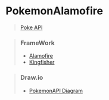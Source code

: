 # PokemonAlamofire



> [Poke API](https://pokeapi.co)



> ### FrameWork 
> - [Alamofire](https://github.com/Alamofire/Alamofire/) 
> - [Kingfisher](https://github.com/onevcat/Kingfisher/)
 
> ### Draw.io
> - [PokemonAPI Diagram](https://viewer.diagrams.net/?tags=%7B%7D&highlight=0000ff&edit=_blank&layers=1&nav=1&title=PokemonAlamofire%20Diagram.html#R7V1bk9q4Ev4183go27KNeRwgbLbOpGrqzKnd7NOWBgQ4MRYliwD761eyLbDdMjgDvgRIUhUkZGx%2FX3eru3V7QqPV7jeG18svdEaCJ8uY7Z7Q%2BMmyTNNzxX%2ByZp%2FUuGY%2FqVgwf5Y2Ola8%2Bf%2BQtNJIazf%2BjES5hpzSgPvrfOWUhiGZ8lwdZoxu883mNMjfdY0XBFS8TXEAa%2F%2F0Z3yZ1HqOcaz%2FTPzFUt3ZNNJvVlg1TiuiJZ7RbaYKfXpCI0YpTz6tdiMSSPAULsl1k5JvDw%2FGSMirXPAXeR8NnyNmfvv2efw5%2FL6YL4f%2FQemz8b16YTIT758WKeNLuqAhDj4da4eMbsIZkb9qiNKxzQula1FpispvhPN9SibecCqqlnwVpN8m95Q3Kn2VtCqiGzYlJ55fiQRmC8JPtLMOgAtJJXRFONuL6xgJMPd%2F5J8DpyKzOLQ7oio%2BpMD%2BBMjp7%2F7AwSa9028kJEzcmYai%2Fo8RICEP8Xbpc%2FK2xjESW6FnOjh%2FEMbJ7jSgEID0AjuV0b1SvrS8PYq8peqWGXG3lB5cHTOnDcEUaLH91%2FT6uPCXLPQcVRzvsl%2BO92npigJtVRRou02BtoBAv9LvZNUVaUZe58TZPoHYmHDsB92Arm92DjrktmsKeo6TtQZmzzDdM%2FYgLr0S5gsECLu%2Bkej%2FCkaiXybyv4dzCiiNtv4qwKHkbk5DrtiVwE2XfjB7wXu6ke8acTz9rkrDJWX%2BP6I9VryJrxlPWUVGrsWbvDL9TUYi0eZVYW8Wqr7gXa7hC464ehoaBHgd%2Be%2Fx88kLV4IGPxxSzukqx%2FVlmujkNdG2oCaatk4T7bo00QOMhnhFAJXinXnMBBN8j2hApQaENOHWD4JCFQ78RSiKAZnLyyRovvC%2Fn9PqlT%2BbxSodCbvnh4uXuNnYPtb8L313WUXF5fMgdrOX4kIifmG4pn7IYyycofgn0BnJLt0RzzoSZfNYFv9kc8ZHNBSPj%2F2YKiLI3xIpAMKscMzx%2B0E0K%2FFcrh2Q%2FJRsVJFrVBfVA0D1Nrntg%2Byrk%2B22Tbbq8zNsLx9s18T2oHW2offO92sSiSoBmfwY4%2Fdg%2FtrMm1V78PqoR4B64S9xxX38WeI1sp6ejYcI1CACTusiACNR%2FO4HPveVFCTF%2FcMI1CMBXtsSMHCABKwEuCn78uOD%2BlqoP4xptEa9NQC8NpxKyWVSmsuqmqnMn82YlMTklTMm6aWvUjqPsbxZyK8jt8Bw8lzpVQWSD49xgdGHKn8cgYiATDxyMcVczAdTMUWar9eLu7AXj68Spm9xHFt62PGP2fFEX7qbnbHsNuz4Ne3xoBY7iwqjF4CBEjv7zBjeZ5qlQln5PggVht5%2Frr34kDzBdY0%2BzOFlh50fNv%2B0zS8afdSHWj%2FQKP2gNqWHWbpH%2Bv3DFr7EAJVbeB3X9Rl4OGVkw4IH1TVQrcm%2BN0q1%2BuG7i8msqjGZdaGvcJkmwtApHcZ%2BxE1n%2B1Db7FrgZJ0InNSMnEfU9DFDa3U8akKtzCm8osVE9WSnXNvJaWnVqOlagQqCzs5hctzDwp62sK7RsSgFWYDMR5TyUYtapvAdiVIQHE5%2BRCn1UN16lAJnc74RzKZLUfeOGeD82G1K29fAAgZUsIMaZ8Nq0tFEcLLk%2F6Wg%2FOGTrZAmoQtBQNrHrTBTXjsXrVncYNayi7gdIpnOAKdc6Qxwo00knQ3LkOC1DllxQnMHIIOO53OAV3TuM%2BiwNA1XAS1TM3mg0R7Aho5dd8BCg66hBV2j7qDVt86j5TWKFpyU9l%2FhyM39aNkBW%2B91Di6YkzwO%2BvdOuOAZXJSXPRUgyCVK5X52HNtmfNy8%2Byw9ZJn0iJJg2vwJR%2F8K1FhuIXWhWa6m03urNmpgfnGd5DLuihfXOM%2BLTmXq4wXGLyfsSjNrLQfFTksD0mHmQBYlp7bsjQMNceswCVjO21%2Btlpv1rU6HnmPJ%2Bqh8ZwW0O6t%2BTxaamBNrYpfpagZXmf3MXOcM3L5nqKxoqvLWNcC3iuC7Xs%2Bp1v2husCHnqg2xfirQ28WjKhu%2FUizwEOnFoAefSd8ukyNA93wwA8FlmpvFgPiJ%2F5O5DMMFwzPfHL8TtNBieZj2xka%2FTKaZlh4jMo0qZ7zBb%2BT4FX0hPHEJzR%2BT3PwoGvlckgHCkqB%2ByPHcBACR%2BvkRef%2BTj5H0ikT9ukHSfrmuB9e4rW8YLVbyD1zengb2b2pHHwQWLG%2FGVn44uX2f%2FureG%2Ba69jQ4rr%2BirLk1WZBoaNUsubw5tS4AxYUekPxur9bg74o9VbbFtSFUn%2BZf1WP%2Bw5cLkszrKgPrOpzuWBieLm%2BfYnVLBdrVmKhp3uTpqJopds3FdDLjYFHk5vDvhhjtI897B8xj%2BeF3Br0RXuDWocemvkZmZMwuj2TA7DXDIg1ir3q5LPbA%2BCbh92umJusD3Zo6aPZ7cOuppS0BrtmM4w1IXeAfL9t5OH4FQA9A9Rh41yjmOEpZlLeKeVynta6x1ichxmyFEmnyviHYGHuyr8lcdc1yAB%2BpgfJMBVAjQyN9CvEpBeyIafyDTec0%2FCNM38dZ8YKwH%2BaPI9sBNViEv%2B5hJATIghpyrJgDHqoWSYqDFLdi14gy9VkyRrWDDiH7w40o2QTk3Y1A0YF96sZbvua4cFI4Q40o2Qhaaua4cH83N1qhm10QDNgMHf7muGVENWuZlQYrb4bzbBR%2B5pRYW7R7WkG6qJmPOLvo2Z4HdCMe4zAvS5G4N61p4k2ND7vaIaJ9VMijdqgqxCidRI6zVJBLXS1HaswgEDdx1lHajvqszvAJNNmIKfNbAEzaPkAmtb4UTsFn%2BVnUJIzunTbVMO2evnu2m14bwrTaOWEvC6QX%2FWQIcFSPeyjwpruprkfQGdAuxTZkHdOuiU5m1iCO5XfxWtzyrvAZhavgdE%2FV3eiV1%2FT39W3ea1hAlh%2BrY14Bl5NEl%2FYJ9opzqasW%2BIrblqQSnxmW51uy7yDYIinlfkaj9gx7rQfUQdOnHciLlWqCwnSJG7R5BanWwIro%2FZsams%2BSOpB3CP2rqlLPzWLvgmHkLq1c4hpmfkoQHeGSqM7h5iaQ7QATCobNw%2FI7lkeRR6b2Vn6cTwNcBT50zxaeYtPdj7%2Fqky5%2BJwx3qJ0tN2ykDt7VGPykTk4Y%2FSJ7tRS8cDq3HMz6VHUIe1ez%2FKu21Uo3Th%2Frun5OQqORhxU3YVuWnH7DLvopSUvCrw08EOD4u5LxXXdH3b3RPF4sHzSXCaEv9AZkS3%2BBQ%3D%3D)
